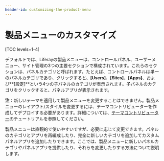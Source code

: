 ```yaml
---
header-id: customizing-the-product-menu
---
```


# 製品メニューのカスタマイズ

[TOC levels=1-4]

デフォルトでは、Liferayの製品メニューは、コントロールパネル、ユーザーメニュー、サイト管理の3つの主要セクションで構成されています。これらのセクションは、パネルカテゴリと呼ばれます。たとえば、コントロールパネルは単一のパネルカテゴリであり、クリックすると、**[Users]**、**[Sites]**、**[Apps]**、および**[設定]**という4つの子パネルのカテゴリが表示されます。子パネルのカテゴリをクリックすると、パネルアプリが表示されます。

**注**：新しいテーマを適用して製品メニューを変更することはできません。製品メニューのレイアウト/スタイルを変更するには、テーマコントリビューターを作成してデプロイする必要があります。詳細については、[テーマコントリビューター](/docs/7-1/tutorials/-/knowledge_base/t/packaging-independent-ui-resources-for-your-site)のチュートリアルを参照してください。

製品メニューは直観的で使いやすいですが、必要に応じて変更できます。パネルのカテゴリとアプリを再編成したり、完全に新しいカテゴリを追加してカスタムパネルアプリを追加したりできます。ここでは、製品メニューに新しいパネルカテゴリやパネルアプリを提供したり、それらを変更したりする方法について説明します。
